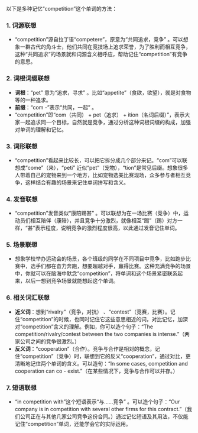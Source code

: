以下是多种记忆“competition”这个单词的方法：

### 1. 词源联想
 - “competition”源自拉丁语“competere”，原意为“共同追求，竞争” 。可以想象一群古代的角斗士，他们共同在竞技场上追求荣誉，为了胜利而相互竞争，这种“共同追求”的场景就和词源含义相呼应，帮助记住“competition”有竞争的意思。

### 2. 词根词缀联想
 - **词根**：“pet” 意为“追求，寻求” 。比如“appetite”（食欲，欲望），就是对食物等的一种追求。
 - **前缀**：“com -”表示“共同，一起” 。
 - “competition”即“com（共同） + pet（追求） + ition（名词后缀）”，表示大家一起追求同一个目标，自然就是竞争，通过分析这种词根词缀的构成，加强对单词的理解和记忆。

### 3. 词形联想
 - “competition”看起来比较长，可以把它拆分成几个部分来记。“com”可以联想成“come”（来），“peti” 近似“pet”（宠物），“tion”是常见后缀。想象很多人带着自己的宠物来到一个地方，比如宠物选美比赛现场，众多参与者相互竞争，这样结合有趣的场景来记住单词拼写和含义。

### 4. 发音联想
 - “competition”发音类似“康陪踢甚” 。可以联想为在一场比赛（竞争）中，运动员们相互陪伴（康陪），并且竞争十分激烈，就像相互“踢”（踢）对方一样，“甚”表示程度，说明竞争的激烈程度很高，以此通过发音记住单词。

### 5. 场景联想
 - 想象学校举办运动会的场景，各个班级的同学在不同项目中竞争，比如跑步比赛中，选手们都在奋力奔跑，想要超越对手，赢得比赛。这种充满竞争的场景中，你就可以在脑海中默念“competition”，将单词和这个场景紧密联系起来，以后一想到竞争场景就能想起这个单词。

### 6. 相关词汇联想
 - **近义词**：想到“rivalry”（竞争，对抗） 、“contest”（竞赛，比赛）。记住“competition”的时候，也同时记住它这些意思相近的词，对比记忆，加深对“competition”含义的理解。例如，你可以造个句子：“The competition/rivalry/contest between the two companies is intense.”（两家公司之间的竞争很激烈。）
 - **反义词**：“cooperation”（合作）。竞争与合作是相对的概念，记住“competition”（竞争）时，联想到它的反义“cooperation”，通过对比，更清晰地记住两个单词的含义。可以造句：“In some cases, competition and cooperation can co - exist.”（在某些情况下，竞争与合作可以并存。）

### 7. 短语联想
 - “in competition with”这个短语表示“与……竞争” 。可以造个句子：“Our company is in competition with several other firms for this contract.”（我们公司正在与其他几家公司竞争这份合同。）通过记忆短语及其用法，不仅能记住“competition”单词，还能学会它的实际运用。 